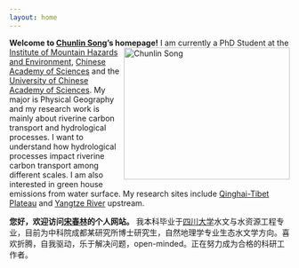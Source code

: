```yaml
---
layout: home
---
```



**Welcome to [Chunlin Song](http://songchunlin.net "Chunlin Song")’s homepage!**
<img src="http://7b1fc2.com1.z0.glb.clouddn.com/scl2016.jpg" title="Chunlin Song" align="right"  width="298" height="238.5" />
I am currently a PhD Student at the [Institute of Mountain Hazards and Environment](http://english.imde.cas.cn/), [Chinese Academy of Sciences](http://english.cas.cn/) and the [University of Chinese Academy of Sciences](http://english.ucas.ac.cn/). My major is Physical Geography and my research work is mainly about riverine carbon transport and hydrological processes. I want to understand how hydrological processes impact riverine carbon transport among different scales. I am also interested in green house emissions from water surface. My research sites include [Qinghai-Tibet Plateau](https://en.wikipedia.org/wiki/Tibetan_Plateau) and [Yangtze River](https://en.wikipedia.org/wiki/Yangtze) upstream.

**您好，欢迎访问[宋春林](http://songchunlin.net "Chunlin Song")的个人网站。** 我本科毕业于[四川大学](http://www.scu.edu.cn/)水文与水资源工程专业，目前为中科院成都某研究所博士研究生，自然地理学专业生态水文学方向。喜欢折腾，自我驱动，乐于解决问题，open-minded。正在努力成为合格的科研工作者。
